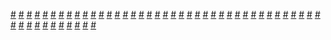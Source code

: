 <a href="https://houhuayuan.vip/%e5%bc%82%e5%b8%b8%e7%9a%84%e5%a4%a7%e5%ad%a6%e5%9b%9e%e5%bf%86">#</a>   <a href="https://houhuayuan.vip/%e6%bd%9c%e8%97%8f%e7%9a%84%e5%8d%b1%e6%9c%ba">#</a>   <a href="https://houhuayuan.vip/%e6%ac%a7%e5%b0%bc%e5%b8%8c%e7%91%9e%e4%ba%9a%e4%b9%8b%e8%8e%89%e9%9b%85%e7%9a%84%e6%97%85%e9%80%94-%e7%ac%ac%e4%b8%80%e7%ab%a0">#</a>   <a href="https://houhuayuan.vip/%e6%8d%90%e7%b2%be%e4%b8%ad%e5%bf%83">#</a>   <a href="https://houhuayuan.vip/%e6%80%a7%e8%bd%ac%e5%90%8e%e6%88%90%e4%b8%ba%e6%8f%b4%e4%ba%a4%e5%b0%91%e5%a5%b3-%e7%ac%ac%e4%b8%80%e8%87%b3%e5%9b%9b%e7%ab%a0">#</a>   <a href="https://houhuayuan.vip/%e7%8c%8e%e6%89%8b%e4%b8%8e%e7%8c%8e%e7%89%a9-%e7%ac%ac%e5%8d%81%e4%ba%8c%e7%ab%a0">#</a>   <a href="https://houhuayuan.vip/%e5%a1%91%e9%80%a0%e4%ba%ba%e7%94%9f">#</a>   <a href="https://houhuayuan.vip/%e6%b4%97%e8%84%91%e9%87%91%e5%b1%9e%e7%8c%ab%e5%a8%98-%e8%87%b4%e6%95%ac%e7%af%87">#</a>   <a href="https://houhuayuan.vip/%e9%bb%84%e8%89%b2%e7%a7%81%e6%b3%95%e5%88%b6%e8%a3%81%e8%80%85-%e7%ac%ac%e5%9b%9b%e7%ab%a0%ef%bc%88%e9%87%8d%e5%88%b6%e7%89%88%ef%bc%89">#</a>   <a href="https://houhuayuan.vip/%e5%80%9f%e5%ae%bf">#</a>   <a href="https://houhuayuan.vip/%e5%a4%8f%e5%a2%a8%e7%9a%84%e5%81%87%e6%9c%9f%e5%8f%98%e8%a3%85%e7%94%9f%e6%b4%bb-%e7%ac%ac%e4%b8%89%e7%ab%a0">#</a>   <a href="https://houhuayuan.vip/%e6%ac%a7%e5%b0%bc%e5%b8%8c%e7%91%9e%e4%ba%9a%e5%b8%9d%e5%9b%bd%e7%af%87-%e7%ac%ac%e4%b8%89%e7%ab%a0">#</a>   <a href="https://houhuayuan.vip/%e9%ad%94%e6%b3%95%e4%b8%89%e5%9b%bd%e7%9b%ae%e5%bd%95-%e7%ac%ac%e5%9b%9b%e7%ab%a0">#</a>   <a href="https://houhuayuan.vip/%e5%a4%8f%e5%a2%a8%e7%9a%84%e5%81%87%e6%9c%9f%e5%8f%98%e8%a3%85%e7%94%9f%e6%b4%bb-%e7%ac%ac%e4%ba%8c%e7%ab%a0">#</a>   <a href="https://houhuayuan.vip/%e6%a2%a6%e9%ad%87%e8%b0%83%e6%95%99%e5%b8%88-%e7%ac%ac%e4%ba%8c%e7%ab%a0">#</a>   <a href="https://houhuayuan.vip/%e5%8c%96%e8%8c%a7%e6%88%90%e8%9d%b6%e7%be%8e%e4%b8%bd%e7%9a%84%e4%bd%95%e9%98%b3">#</a>   <a href="https://houhuayuan.vip/%e5%8f%af%e7%88%b1%e5%b0%8f%e5%a5%b3%e5%a5%b4-%e7%ac%ac%e5%9b%9b%e7%ab%a0">#</a>   <a href="https://houhuayuan.vip/%e5%85%bb%e6%ae%96%e5%9c%ba-%e7%ac%ac%e4%ba%94%e7%ab%a0">#</a>   <a href="https://houhuayuan.vip/%e9%b1%bc%e9%b1%bc%e7%9a%84%e5%bf%ab%e4%b9%90%e6%97%a5%e5%b8%b8-%e7%ac%ac%e4%b8%83%e7%ab%a0">#</a>   <a href="https://houhuayuan.vip/%e9%ad%94%e6%b3%95%e4%b8%89%e5%9b%bd%e7%9b%ae%e5%bd%95-%e7%ac%ac%e4%b8%89%e7%ab%a0">#</a>   <a href="https://houhuayuan.vip/%e5%8f%98%e6%88%90%e5%b0%8f%e5%ad%a6%e5%a5%b3%e7%94%9f%e4%ba%86-%e7%ac%ac%e4%ba%8c%e7%ab%a0">#</a>   <a href="https://houhuayuan.vip/%e5%a4%8f%e5%a2%a8%e7%9a%84%e5%81%87%e6%9c%9f%e5%8f%98%e8%a3%85%e7%94%9f%e6%b4%bb-%e7%ac%ac%e4%b8%80%e7%ab%a0">#</a>   <a href="https://houhuayuan.vip/%e4%b8%8d%e5%b0%8f%e5%bf%83%e8%bd%ac%e7%94%9f%e6%88%90%e9%ad%85%e9%ad%94-%e7%ac%ac%e5%9b%9b%e7%ab%a0">#</a>   <a href="https://houhuayuan.vip/%e6%a2%a6%e9%ad%87%e6%95%91%e4%b8%bb%e8%8e%89%e8%8e%89%e4%b8%9d-%e7%ac%ac%e4%ba%8c%e7%ab%a0">#</a>   <a href="https://houhuayuan.vip/%e5%b0%8f%e5%a5%b6%e7%89%9b%e5%8f%af%e7%95%8f%e9%85%b1">#</a>   <a href="https://houhuayuan.vip/%e5%8f%98%e6%88%90%e5%b0%8f%e5%ad%a6%e5%a5%b3%e7%94%9f%e4%ba%86-%e7%ac%ac%e4%b8%80%e7%ab%a0">#</a>   <a href="https://houhuayuan.vip/%e9%bb%84%e8%89%b2%e7%a7%81%e6%b3%95%e5%88%b6%e8%a3%81%e8%80%85-%e7%ac%ac%e5%9b%9b%e7%ab%a0">#</a>   <a href="https://houhuayuan.vip/%e6%a2%a6%e9%ad%87%e6%95%91%e4%b8%bb%e8%8e%89%e8%8e%89%e4%b8%9d-%e7%ac%ac%e4%b8%80%e7%ab%a0">#</a>   <a href="https://houhuayuan.vip/%e6%84%8f%e8%af%86%e5%a4%8d%e5%88%b6-%e7%ac%ac%e4%b8%89%e7%ab%a0">#</a>   <a href="https://houhuayuan.vip/%e5%af%9d%e5%ae%a4%e9%87%8c%e7%9a%84%e7%a7%98%e5%af%86">#</a>   <a href="https://houhuayuan.vip/%e5%85%b3%e4%ba%8e%e6%99%ae%e5%88%a9%e6%96%af%e7%89%b9%e8%a2%ab%e8%bf%ab%e5%8f%98%e6%88%90%e5%8f%b2%e8%8e%b1%e5%a7%86%e8%bf%99%e4%bb%b6%e4%ba%8b">#</a>   <a href="https://houhuayuan.vip/%e5%85%bb%e6%ae%96%e5%9c%ba-%e7%ac%ac%e5%9b%9b%e7%ab%a0">#</a>   <a href="https://houhuayuan.vip/%e6%84%8f%e8%af%86%e5%a4%8d%e5%88%b6-%e7%ac%ac%e4%ba%8c%e7%ab%a0">#</a>   <a href="https://houhuayuan.vip/%e6%ac%a7%e5%b0%bc%e5%b8%8c%e7%91%9e%e4%ba%9a%e5%b8%9d%e5%9b%bd%e7%af%87-%e7%ac%ac%e4%ba%8c%e7%ab%a0">#</a>   <a href="https://houhuayuan.vip/%e7%a7%9f%e7%94%a8%e5%85%ac%e5%af%93">#</a>   <a href="https://houhuayuan.vip/%e9%ad%94%e6%b3%95%e4%b8%89%e5%9b%bd%e7%9b%ae%e5%bd%95-%e7%ac%ac%e4%ba%8c%e7%ab%a0">#</a>   <a href="https://houhuayuan.vip/%e6%84%8f%e8%af%86%e5%a4%8d%e5%88%b6">#</a>   <a href="https://houhuayuan.vip/%e4%b9%b3%e8%83%b6%e4%ba%ba%e5%bd%a2-%e7%ac%ac%e4%ba%8c%e7%ab%a0">#</a>   <a href="https://houhuayuan.vip/%e4%b8%8d%e5%b0%8f%e5%bf%83%e8%bd%ac%e7%94%9f%e6%88%90%e9%ad%85%e9%ad%94-%e7%ac%ac%e4%b8%89%e7%ab%a0">#</a>   <a href="https://houhuayuan.vip/%e9%b1%bc%e9%b1%bc%e7%9a%84%e5%bf%ab%e4%b9%90%e6%97%a5%e5%b8%b8-%e7%ac%ac%e5%85%ad%e7%ab%a0">#</a>   <a href="https://houhuayuan.vip/%e5%8f%af%e7%88%b1%e5%b0%8f%e5%a5%b3%e5%a5%b4-%e7%ac%ac%e4%b8%89%e7%ab%a0">#</a>   <a href="https://houhuayuan.vip/%e6%ac%b2%e6%9c%9b%e8%af%97%e7%ab%a0-%e7%ac%ac%e4%b8%89%e7%ab%a0">#</a>   <a href="https://houhuayuan.vip/%e9%ad%94%e6%9c%af%e5%86%85%e8%a1%a3">#</a>   <a href="https://houhuayuan.vip/%e9%ad%85%e9%ad%94%e6%94%b9%e9%80%a0">#</a>   <a href="https://houhuayuan.vip/%e7%88%b1%e4%b8%8a%e5%a6%b9%e5%a6%b9-%e7%ac%ac%e4%ba%94%e7%ab%a0">#</a>   <a href="https://houhuayuan.vip/%e9%ad%94%e6%b3%95%e4%b8%89%e5%9b%bd%e7%9b%ae%e5%bd%95">#</a>   <a href="https://houhuayuan.vip/%e4%b9%b3%e8%83%b6%e4%ba%ba%e5%bd%a2">#</a>   <a href="https://houhuayuan.vip/%e4%b8%8d%e5%b0%8f%e5%bf%83%e8%bd%ac%e7%94%9f%e6%88%90%e9%ad%85%e9%ad%94-%e7%ac%ac%e4%ba%8c%e7%ab%a0">#</a>   <a href="https://houhuayuan.vip/%e7%89%b9%e5%b7%a5%e7%9a%84%e7%89%b9%e5%88%ab%e4%bb%bb%e5%8a%a1-%e7%ac%ac%e5%85%ad%e7%ab%a0">#</a>   <a href="https://houhuayuan.vip/%e9%bb%84%e8%89%b2%e7%a7%81%e6%b3%95%e5%88%b6%e8%a3%81%e8%80%85-%e7%ac%ac%e4%b8%89%e7%ab%a0">#</a>   